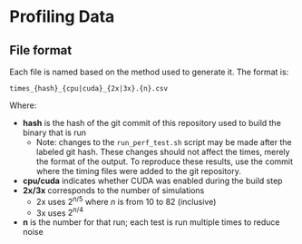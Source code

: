 # Profiling Data

## File format

Each file is named based on the method used to generate it. The format is:

```
times_{hash}_{cpu|cuda}_{2x|3x}.{n}.csv
```

Where:
- **hash** is the hash of the git commit of this repository used to build the binary that is run
    - Note: changes to the `run_perf_test.sh` script may be made after the labeled git hash. These changes should not affect the times, merely the format of the output. To reproduce these results, use the commit where the timing files were added to the git repository.
- **cpu/cuda** indicates whether CUDA was enabled during the build step
- **2x/3x** corresponds to the number of simulations
    - 2x uses $2^{n/5}$ where $n$ is from 10 to 82 (inclusive)
    - 3x uses $2^{n/4}$
- **n** is the number for that run; each test is run multiple times to reduce noise

